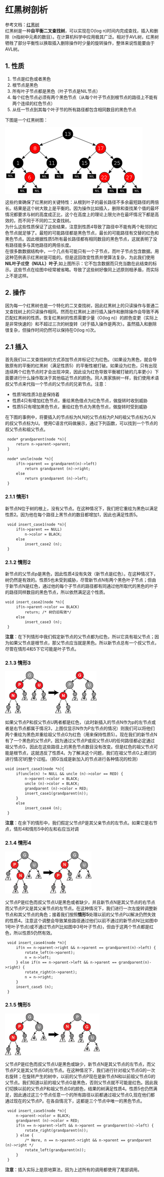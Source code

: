 # 红黑树剖析

参考文档：[红黑树](https://zh.wikipedia.org/wiki/%E7%BA%A2%E9%BB%91%E6%A0%91)  
红黑树是一种**自平衡二叉查找树**，可以实现在O(log n)时间内完成查找，插入和删除（n指树中元素的数目）。在计算机科学中应用极其广泛。相对于AVL树，红黑树牺牲了部分平衡性以换取插入删除操作时少量的旋转操作，整体来说性能要由于AVL树。

## 1. 性质
1. 节点是红色或者黑色
2. 根节点是黑色
3. 所有叶子节点都是黑色（叶子节点是NIL节点）
4. 每个红色节点必须有两个黑色节点（从每个叶子节点到根节点的路径上不能有两个连续的红色节点）
5. 从任一节点到其每个叶子节的所有路径都包含相同数目的黑色节点

下图是一个红黑树图：

![](./source/redBlackTree_001.png)

这些约束确保了红黑树的关键特性：从根到叶子的最长路径不多余最短路径的两倍长。结果是这个树大致上是平衡的。因为操作比如插入，删除和查找某个值的最坏情况都要求与树的高度成正比，这个在高度上的理论上限允许在最坏情况下都是高效的，而不同于不同的二叉查找树。  
为什么这些性质保证了这些结果，注意到性质4导致了路径中不能有两个毗邻的红色节点就足够了。最短的可能路径都是黑色节点，最长的可能路径有交替的红色和黑色节点。因此根据性质5所有最长路径都有相同数目的黑色节点，这就表明了没有路径能多与其他路径的两倍长度。  
在很多数数据结构中，一个几点有可能只有一个子节点，而叶子节点包含数据。用这种范例表示红黑树是可能的。但是这回改变性质并使算法复杂，为此我们使用**NIL叶子**或**空（NULL）叶子**,如上图所示：它不包含数据而只充当数在此结束的标示。这些节点在绘图中经常被省略。导致了这些树好像同上述原则相矛盾，而实际上不是这样。

## 2. 操作
因为每一个红黑树也是一个特化的二叉查找树，因此红黑树上的只读操作与普通二叉查找树上的只读操作相同。然而在红黑树上进行插入操作和删除操作会导致不再匹配红黑树的性质。恢复红黑树的性质需要少量（O(log n)）的颜色变更（实际上是非常快速的）和不超过三次的树旋转（对于插入操作是两次）。虽然插入和删除很复杂，但操作时间仍然可以保持在O(log n)次。

## 2.1 插入
首先我们以二叉查找树的方式添加节点并标记它为红色。（如果设为黑色，就会导致原有的平衡的红黑树（满足性质5）的平衡性被打破。如果设为红色，只有出现连续两个红色节点时才会出现冲突，因此设为红色导致平衡被打破的几率更小）下面要进行什么操作取决于其他临近节点的颜色。同人类家族树一样，我们使用术语叔父节点来代指一个节点的父节点的兄弟节点。注意：
* 性质1和性质3总是保持着
* 性质4只有增加红色节点，重绘黑色借点为红色节点，做旋转时收到威胁
* 性质5只有增加黑色节点，重绘红色节点为黑色节点，做旋转时受到威胁

在下图的事例中，将要插入的节点标为N,N的父节点标为P,N的祖父节点标为G,N的叔父节点标为U。
使用C语言代码做展示，通过下列函数，可以找到一个节点的叔父节点和祖父节点。
```
 node* grandparent(node *n){
     return n->parent->parent;
 }

 node* uncle(node *n){
     if(n->parent == grandparent(n)->left)
         return grandparent (n)->right;
     else
         return grandparent (n)->left;
 }
```

### 2.1.1 情形1
新节点N位于树的根上，没有父节点。在这种情况下，我们把它重绘为黑色以满足性质2。因为他在每个路径上黑节点的数目都增加1，因此也满足性质5。
```
 void insert_case1(node *n){
     if(n->parent == NULL)
         n->color = BLACK;
     else
         insert_case2 (n);
 }
```

### 2.1.2 情形2
新节点的父节点p是黑色，因此性质4没有失效（新节点是红色）。在这种情况下，树仍然是有效的。性质5也未受到威胁，尽管新节点N有两个黑色叶子节点；但由于新节点N是红色，通过他的每个子节点的路径都有同通过他所取代的黑色的叶子的路径同样数目的黑色节点，所以依然满足这个性质。
```
void insert_case2(node *n){
     if(n->parent->color == BLACK)
         return; /* 树仍旧有效*/
     else
         insert_case3 (n);
 }
```

**注意**：在下列情形中我们假定新节点的父节点都为红色，所以它具有祖父节点；因为如果父节点是根节点，那父节点应当就是黑色。所以新节点总有一个叔父节点，尽管在情形4和5下它可能是叶子节点。

### 2.1.3 情形3

![](./source/redBlackTree_002.png)

如果父节点P和叔父节点U两者都是红色，（此时新插入的节点N作为p的左节点或者是右节点都属于情况3，上图仅显示N作为P左节点的情况）则我们可以将他们两个重绘为黑色并重绘祖父节点G为红色（用来保持性质5）。现在我们的新节点N有了一个黑色的父节点P。因为通过父节点P或叔父节点U的任何路径都必定通过祖父节点G，因此在这些路径上的黑色节点数目没有改变。但是红色的祖父节点可能是根节点，这就违反了性质4。为了解决这个问题，我们在祖父节点G上递归的进行情况1的整个过程。（把G当成是新加入的节点进行各种情况的检测）
```
void insert_case3(node *n){
     if(uncle(n) != NULL && uncle (n)->color == RED) {
         n->parent->color = BLACK;
         uncle (n)->color = BLACK;
         grandparent (n)->color = RED;
         insert_case1(grandparent(n));
     }
     else
         insert_case4 (n);
 }
```
**注意**：在余下的情形中，我们假定父节点P是其父亲节点的左节点。如果它是右节点，情形4和情形5中的左和右应当对调

### 2.1.4 情形4

![](./source/redBlackTree_003.png)

父节点P是红色而叔父节点U是黑色或者缺少，并且新节点N是其父节点的右节点而父节点P又是其父亲节点的左节点。在这种情况下，我们进行一次左旋转调整新节点和其父节点的角色；接着我们按照**情形5**处理以前的父节点P以解决仍然失效的性质4。注意这个调整会导致某些路径通过他们以前不通过的新节点N(比如图中1号叶子节点)或不通过节点P(比如图中3号叶子节点)，但由于这两个节点都是红色，所以性质5仍然有效。
```
 void insert_case4(node *n){
     if(n == n->parent->right && n->parent == grandparent(n)->left) {
         rotate_left(n->parent);
         n = n->left;
     } else if(n == n->parent->left && n->parent == grandparent(n)->right) {
         rotate_right(n->parent);
         n = n->right;
     }
     insert_case5 (n);
 }
```

### 2.1.5 情形5

![](./source/redBlackTree_004.png)

父节点P是红色而叔父节点U是黑色或缺少，新节点N是其父节点的左节点，而父节点P又是其父节点G的左节点。在这种情况下，我们进行针对祖父节点G的一次右旋转；在旋转产生的树中，以前的父节点P现在是新节点N和以前祖父节点G的父节点。我们知道以前的祖父节点G是黑色，否则父节点就不可能是红色。因此我们切换以前的父节点P和祖父节点G的颜色，结果的树满足性质4。性质5也仍然满足，因此通过这三个节点任意一个的所有路径以前都通过祖父节点G,现在他们都通过现在的父节点P。在各自情况下，这都是三个节点中唯一的黑色节点。
```
 void insert_case5(node *n){
     n->parent->color = BLACK;
     grandparent (n)->color = RED;
     if(n == n->parent->left && n->parent == grandparent(n)->left) {
         rotate_right(grandparent(n));
     } else {
         /* Here, n == n->parent->right && n->parent == grandparent (n)->right */
         rotate_left(grandparent(n));
     }
 }
```

**注意**：插入实际上是原地算法，因为上述所有的调用都使用了尾部调用。